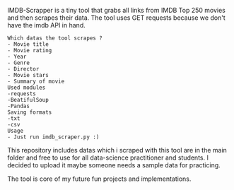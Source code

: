 IMDB-Scrapper is a tiny tool that grabs all links from IMDB Top 250 movies and then scrapes their data. The tool uses GET requests because we don't have the imdb API in hand.

	Which datas the tool scrapes ?
	- Movie title
	- Movie rating
	- Year
	- Genre
	- Director
	- Movie stars
	- Summary of movie
	Used modules
	-requests
	-BeatifulSoup
	-Pandas
	Saving formats
	-txt
	-csv
	Usage
	- Just run imdb_scraper.py :)

This repository includes datas which i scraped with this tool are in the main folder and free to use for all data-science practitioner and students. I decided to upload it maybe someone needs a sample data for practicing.

The tool is core of my future fun projects and implementations. 
